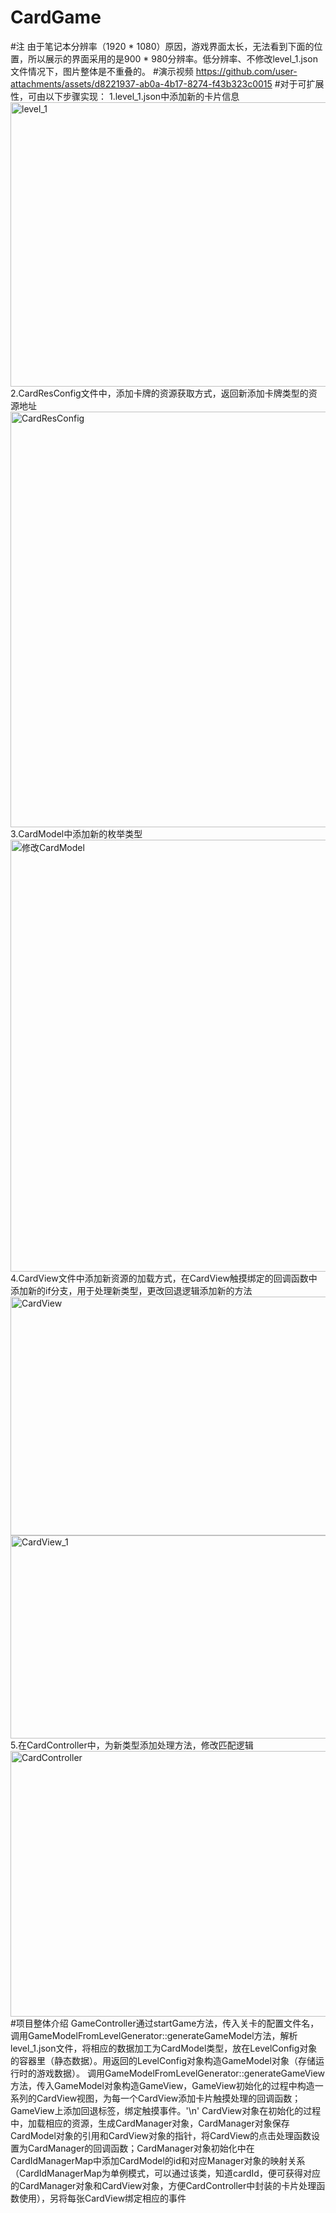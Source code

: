 # CardGame
#注 由于笔记本分辨率（1920 * 1080）原因，游戏界面太长，无法看到下面的位置，所以展示的界面采用的是900 * 980分辨率。低分辨率、不修改level_1.json文件情况下，图片整体是不重叠的。
#演示视频 https://github.com/user-attachments/assets/d8221937-ab0a-4b17-8274-f43b323c0015
#对于可扩展性，可由以下步骤实现：
1.level_1.json中添加新的卡片信息
<img width="652" height="455" alt="level_1" src="https://github.com/user-attachments/assets/5585b392-fe31-4d45-98a7-f46861745e3e" />
2.CardResConfig文件中，添加卡牌的资源获取方式，返回新添加卡牌类型的资源地址
<img width="835" height="665" alt="CardResConfig" src="https://github.com/user-attachments/assets/8c83a91e-0273-4bd5-94a6-d541c8f9ae34" />
3.CardModel中添加新的枚举类型
<img width="642" height="691" alt="修改CardModel" src="https://github.com/user-attachments/assets/2c900d30-75ee-4dc6-98db-680daed06bd3" />
4.CardView文件中添加新资源的加载方式，在CardView触摸绑定的回调函数中添加新的if分支，用于处理新类型，更改回退逻辑添加新的方法
<img width="1301" height="382" alt="CardView" src="https://github.com/user-attachments/assets/db767b51-8ed3-4d19-8f9d-692c71c2c9d3" />
<img width="923" height="325" alt="CardView_1" src="https://github.com/user-attachments/assets/b3d2e9b7-24ba-4502-ace3-444f43c3fae6" />
5.在CardController中，为新类型添加处理方法，修改匹配逻辑
<img width="1265" height="425" alt="CardController" src="https://github.com/user-attachments/assets/849d1d82-fcdb-4390-8189-d87ff5540fb9" />
#项目整体介绍
GameController通过startGame方法，传入关卡的配置文件名，调用GameModelFromLevelGenerator::generateGameModel方法，解析level_1.json文件，将相应的数据加工为CardModel类型，放在LevelConfig对象的容器里（静态数据）。用返回的LevelConfig对象构造GameModel对象（存储运行时的游戏数据）。
调用GameModelFromLevelGenerator::generateGameView方法，传入GameModel对象构造GameView，GameView初始化的过程中构造一系列的CardView视图，为每一个CardView添加卡片触摸处理的回调函数；GameView上添加回退标签，绑定触摸事件。'\n'
CardView对象在初始化的过程中，加载相应的资源，生成CardManager对象，CardManager对象保存CardModel对象的引用和CardView对象的指针，将CardView的点击处理函数设置为CardManager的回调函数；CardManager对象初始化中在CardIdManagerMap中添加CardModel的id和对应Manager对象的映射关系（CardIdManagerMap为单例模式，可以通过该类，知道cardId，便可获得对应的CardManager对象和CardView对象，方便CardController中封装的卡片处理函数使用），另将每张CardView绑定相应的事件




